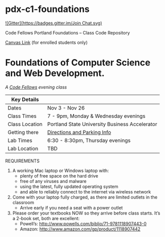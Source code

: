 pdx-c1-foundations
==================
[![Gitter](https://badges.gitter.im/Join Chat.svg)](https://gitter.im/codefellows/pdx-c1-foundations?utm_source=badge&utm_medium=badge&utm_campaign=pr-badge&utm_content=badge)

Code Fellows Portland Foundations – Class Code Repository

[Canvas Link](https://canvas.instructure.com/courses/892166) (for enrolled students only)

# Foundations of Computer Science and Web Development.
_A [Code Fellows](http://codefellows.org) evening class_

Key Details |  |
--- | ---
Dates | Nov 3 - Nov 26 
Class Times | 7 - 9pm, Monday &amp; Wednesday evenings
Class Location | Portland State University Business Accelerator
Getting there | [Directions and Parking Info](http://www.pdx.edu/accelerator/directions)
Lab Times | 6:30 - 8:30pm, Thursday evenings
Lab Location | TBD



REQUIREMENTS 

 1. A working Mac laptop or Windows laptop with: 
    - plenty of free space on the hard drive
    - free of any viruses and malware
    - using the latest, fully updated operating system
    - and able to reliably connect to the internet via wireless network
 1. Come with your laptop fully charged, as there are limited outlets in the classroom
    - Arrive early if you need a seat with a power outlet
 1. Please order your textbooks NOW so they arrive before class starts. It’s a 2-book set, both are excellent:
    - Powell’s: http://www.powells.com/biblio/71-9781118907443-0
    - Amazon: http://www.amazon.com/gp/product/1118907442

